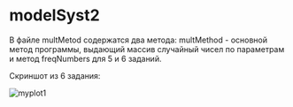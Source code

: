 # modelSyst2

В файле multMetod содержатся два метода: multMethod - основной метод программы, выдающий массив случайный чисел по параметрам 
и метод freqNumbers для 5 и 6 заданий.



Скриншот из 6 задания:


![myplot1](https://user-images.githubusercontent.com/49618961/192823880-97de9bf8-0cab-49ed-a5ef-50a0facb8ac4.png)
